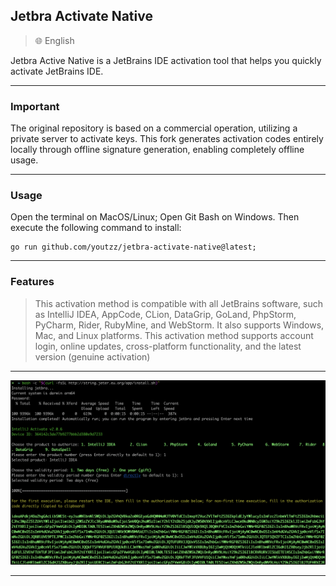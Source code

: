 ## Jetbra Activate Native

> 🌐️ English 

Jetbra Active Native is a JetBrains IDE activation tool that helps you quickly activate JetBrains IDE.

---
### Important

The original repository is based on a commercial operation, utilizing a private server to activate keys. 
This fork generates activation codes entirely locally through offline signature generation, enabling completely offline usage.

---
### Usage

Open the terminal on MacOS/Linux; Open Git Bash on Windows. Then execute the following command to install:

```shell
go run github.com/youtzz/jetbra-activate-native@latest;
```

---
### Features

> This activation method is compatible with all JetBrains software, such as IntelliJ IDEA, AppCode, CLion, DataGrip, GoLand, PhpStorm, PyCharm, Rider, RubyMine, and WebStorm. It also supports Windows, Mac, and Linux platforms. This activation method supports account login, online updates, cross-platform functionality, and the latest version (genuine activation)

---
![img_7.png](./img/img.png)

---
